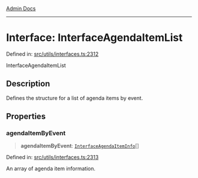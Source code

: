[Admin Docs](/)

***

# Interface: InterfaceAgendaItemList

Defined in: [src/utils/interfaces.ts:2312](https://github.com/PalisadoesFoundation/talawa-admin/blob/main/src/utils/interfaces.ts#L2312)

InterfaceAgendaItemList

## Description

Defines the structure for a list of agenda items by event.

## Properties

### agendaItemByEvent

> **agendaItemByEvent**: [`InterfaceAgendaItemInfo`](InterfaceAgendaItemInfo.md)[]

Defined in: [src/utils/interfaces.ts:2313](https://github.com/PalisadoesFoundation/talawa-admin/blob/main/src/utils/interfaces.ts#L2313)

An array of agenda item information.
